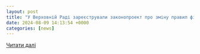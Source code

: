 ```yaml
---
layout: post
title: "У Верховній Раді зареєстрували законопроект про зміну правил фінансування виборчих кампаній та здійснення контролю виборчих фондів / Публікації / Судово-юридична газета"
date: 2024-08-09 14:13:54 +0000
categories: [news]
---
```


[Читати далі](https://sud.ua/uk/news/publication/307806-v-verkhovnoy-rade-zaregistrirovali-zakonoproekt-ob-izmenenii-pravil-finansirovaniya-izbiratelnykh-kampaniy-i-osuschestvlenii-kontrolya-izbiratelnykh-fondov)
